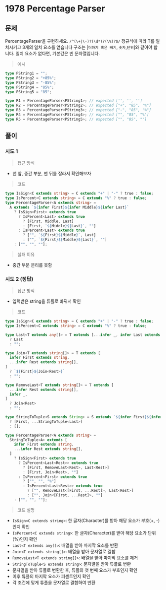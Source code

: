 # 1978 Percentage Parser

## 문제

PercentageParser을 구현하세요. `/^(\+|\-)?(\d*)?(\%)?$/` 정규식에 따라 T를 일치시키고 3개의 일치 요소를 얻습니다
구조는 [`더하기 혹은 빼기`, `숫자`,`단위`]와 같아야 합니다.
일치 요소가 없다면, 기본값은 빈 문자열입니다.

> 예시

```ts
type PString1 = "";
type PString2 = "+85%";
type PString3 = "-85%";
type PString4 = "85%";
type PString5 = "85";

type R1 = PercentageParser<PString1>; // expected ['', '', '']
type R2 = PercentageParser<PString2>; // expected ["+", "85", "%"]
type R3 = PercentageParser<PString3>; // expected ["-", "85", "%"]
type R4 = PercentageParser<PString4>; // expected ["", "85", "%"]
type R5 = PercentageParser<PString5>; // expected ["", "85", ""]
```

## 풀이

### 시도 1

> 접근 방식

- 맨 앞, 중간 부분, 맨 뒤를 잘라서 확인해보자

> 코드

```ts
type IsSign<C extends string> = C extends "+" | "-" ? true : false;
type IsPercent<C extends string> = C extends "%" ? true : false;
type PercentageParser<A extends string> =
  A extends `${infer First}${infer Middle}${infer Last}`
    ? IsSign<First> extends true
      ? IsPercent<Last> extends true
        ? [First, Middle, Last]
        : [First, `${Middle}${Last}`, ""]
      : IsPercent<Last> extends true
        ? ["", `${First}${Middle}`, Last]
        : ["", `${First}${Middle}${Last}`, ""]
    : ["", "", ""];
```

> 실패 이유

- 중간 부분 분리를 못함

### 시도 2 (정답)

> 접근 방식

- 입력받은 string을 튜플로 바꿔서 확인

> 코드

```ts
type IsSign<C extends string> = C extends "+" | "-" ? true : false;
type IsPercent<C extends string> = C extends "%" ? true : false;

type Last<T extends any[]> = T extends [...infer _, infer Last extends string]
  ? Last
  : "";

type Join<T extends string[]> = T extends [
  infer First extends string,
  ...infer Rest extends string[],
]
  ? `${First}${Join<Rest>}`
  : "";

type RemoveLast<T extends string[]> = T extends [
  ...infer Rest extends string[],
  infer _,
]
  ? Join<Rest>
  : "";

type StringToTuple<S extends String> = S extends `${infer First}${infer Last}`
  ? [First, ...StringToTuple<Last>]
  : [];

type PercentageParser<A extends string> =
  StringToTuple<A> extends [
    infer First extends string,
    ...infer Rest extends string[],
  ]
    ? IsSign<First> extends true
      ? IsPercent<Last<Rest>> extends true
        ? [First, RemoveLast<Rest>, Last<Rest>]
        : [First, Join<Rest>, ""]
      : IsPercent<First> extends true
        ? ["", "", "%"]
        : IsPercent<Last<Rest>> extends true
          ? ["", RemoveLast<[First, ...Rest]>, Last<Rest>]
          : ["", Join<[First, ...Rest]>, ""]
    : ["", "", ""];
```

> 코드 설명

- `IsSign<C extends string>`: 한 글자(Character)를 받아 해당 요소가 부호(+, -)인지 확인
- `IsPercent<C extends string>`: 한 글자(Character)를 받아 해당 요소가 단위(%)인지 확인
- `Last<T extends any[]>`: 배열을 받아 마지막 요소를 반환
- `Join<T extends string[]>`: 배열을 받아 문자열로 결합
- `RemoveLast<T extends string[]>`: 배열을 받아 마지막 요소를 제거
- `StringToTuple<S extends string>`: 문자열을 받아 튜플로 변환
- 문자열을 받아 튜플로 변환한 후, 튜플의 첫 번째 요소가 부호인지 확인
- 이후 튜플의 마지막 요소가 퍼센트인지 확인
- 각 조건에 맞게 튜플을 문자열로 결합하여 반환
